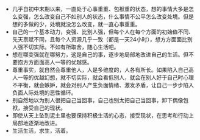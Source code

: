 - 几乎自初中末期以来，一直处于心事重重、包袱重的状态，想的事情大多是怎么变强，怎么改变自己不如别人的状态，什么事情不公平怎么改变处境。但是想的多做的少，处境就没怎么改变，就一直心事重重。
- 自己的一个基本动力，变强、比别人强，但每个人在每个方面的初始值不同、先天禀赋不同，且每个人资源几乎一致（都是一天24小时），想方方面面比别人强不切实际。不如有所取舍，随心生活吧。
- 想在哪变强就在哪努力，这是自己的事，逐步地局部地改进自己的生活。但不要抱方方面面高人一等的优越感。
- 尊重事实，就自然会尊重他人，人是多维度的，人各有所长。如果陷入自己高人一等的优越幻想，就不切实际，就会看低别人，就会在别人好于自己时心理不平衡，就会嫉妒，就会对别人产生负面情绪、激发矛盾，让自己一步步陷入负面人际处境的恶性循环。
- 别自然地以为别人很把自己当回事，自己也别太把自己当回事，卸下偶像包袱，接受自己的现状。
- 即使从天上坠到泥土里也要保持积极生活的心态，接受现状，在思考和行动上局部地逐渐地改进。
- 生活生活，求生，活着。
